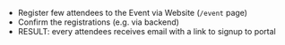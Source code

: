 * Register few attendees to the Event via Website (`/event` page)
* Confirm the registrations (e.g. via backend)
* RESULT: every attendees receives email with a link to signup to portal
